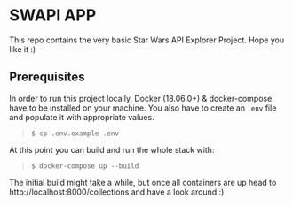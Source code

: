 # SWAPI APP

This repo contains the very basic Star Wars API Explorer Project. Hope you like it :)

## Prerequisites

In order to run this project locally, Docker (18.06.0+) & docker-compose have to be installed on your machine.
You also have to create an `.env` file and populate it with appropriate values.

> `$ cp .env.example .env`

At this point you can build and run the whole stack with:

> `$ docker-compose up --build`

The initial build might take a while, but once all containers are up head to http://localhost:8000/collections and have a look around :)

